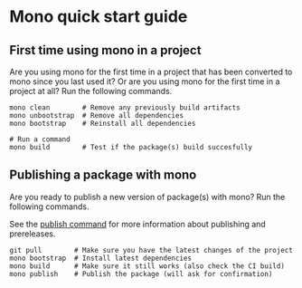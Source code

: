# Mono quick start guide

## First time using mono in a project

Are you using mono for the first time in a project that has been converted to
mono since you last used it? Or are you using mono for the first time in a
project at all? Run the following commands.

```
mono clean        # Remove any previously build artifacts
mono unbootstrap  # Remove all dependencies
mono bootstrap    # Reinstall all dependencies

# Run a command
mono build        # Test if the package(s) build succesfully
```

## Publishing a package with mono

Are you ready to publish a new version of package(s) with mono? Run the
following commands.

See the [publish command](../README.md#publish) for more information about
publishing and prereleases.

```
git pull        # Make sure you have the latest changes of the project
mono bootstrap  # Install latest dependencies
mono build      # Make sure it still works (also check the CI build)
mono publish    # Publish the package (will ask for confirmation)
```
